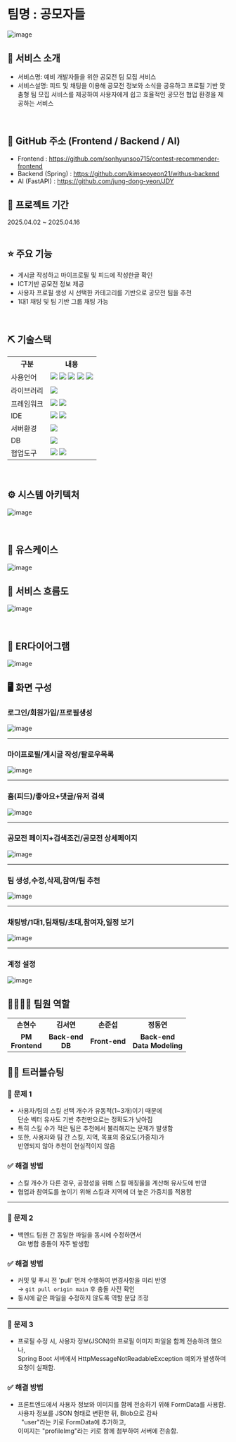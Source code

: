 # 팀명 : 공모자들
![image](https://github.com/user-attachments/assets/69073960-cb1c-4d0c-b2af-e9b3dc77f44a)



## 👀 서비스 소개
* 서비스명: 예비 개발자들을 위한 공모전 팀 모집 서비스
* 서비스설명: 피드 및 채팅을 이용해 공모전 정보와 소식을 공유하고 
	프로필 기반 맞춤형 팀 모집 서비스를 제공하여 사용자에게
	쉽고 효율적인 공모전 협업 환경을 제공하는 서비스
<br>

## 📎 GitHub 주소 (Frontend / Backend / AI)
- Frontend : https://github.com/sonhyunsoo715/contest-recommender-frontend <br>
- Backend (Spring) : https://github.com/kimseoyeon21/withus-backend <br>
- AI (FastAPI) : https://github.com/jung-dong-yeon/JDY <br>


## 📅 프로젝트 기간
2025.04.02 ~ 2025.04.16 
<br><br>

## ⭐ 주요 기능
* 게시글 작성하고 마이프로필 및 피드에 작성한글 확인
* ICT기반 공모전 정보 제공
* 사용자 프로필 생성 시 선택한 카테고리를 기반으로 공모전 팀을 추천
* 1대1 채팅 및 팀 기반 그룹 채팅 가능
<br>

## ⛏ 기술스택
<table>
    <tr>
        <th>구분</th>
        <th>내용</th>
    </tr>
    <tr>
        <td>사용언어</td>
        <td>
            <img src="https://img.shields.io/badge/Java-007396?style=for-the-badge&logo=java&logoColor=white"/>
            <img src="https://img.shields.io/badge/HTML-E34F26?style=for-the-badge&logo=HTML&logoColor=white"/>
            <img src="https://img.shields.io/badge/CSS-1572B6?style=for-the-badge&logo=CSS&logoColor=white"/>
            <img src="https://img.shields.io/badge/JavaScript-F7DF1E?style=for-the-badge&logo=JavaScript&logoColor=white"/>
            <img src="https://img.shields.io/badge/Python-F7DF1E?style=for-the-badge&logo=Python&logoColor=white"/>
        </td>
    </tr>
    <tr>
        <td>라이브러리</td>
        <td>
            <img src="https://img.shields.io/badge/React-7952B3?style=for-the-badge&logo=React&logoColor=white"/>
        </td>
    </tr>
    <tr>
        <td>프레임워크</td>
        <td>
            <img src="https://img.shields.io/badge/SpringBoot-2C2255?style=for-the-badge&logo=SpringBoot&logoColor=white"/>
            <img src="https://img.shields.io/badge/FastAPI-A22846?style=for-the-badge&logo=FastAPI&logoColor=white"/>
        </td>
    </tr>
   <tr>
        <td>IDE</td>
        <td>
            <img src="https://img.shields.io/badge/IntelliJ-F05032?style=for-the-badge&logo=IntelliJ&logoColor=white"/>
            <img src="https://img.shields.io/badge/VSCODE-181717?style=for-the-badge&logo=VSCODE&logoColor=white"/>
        </td>
    </tr>
    <tr>
        <td>서버환경</td>
        <td>
            <img src="https://img.shields.io/badge/Tomcat-181717?style=for-the-badge&logo=Tomcat&logoColor=white"/>
        </td>
        </td>
    </tr>
    <tr>
        <td>DB</td>
        <td>
            <img src="https://img.shields.io/badge/MySQL-FFCA28?style=for-the-badge&logo=MySQL&logoColor=white"/>
        </td>
    </tr>
    <tr>
        <td>협업도구</td>
        <td>
            <img src="https://img.shields.io/badge/Nothion-F05032?style=for-the-badge&logo=Notion&logoColor=white"/>
            <img src="https://img.shields.io/badge/GitHub-181717?style=for-the-badge&logo=GitHub&logoColor=white"/>
        </td>
    </tr>
</table>


<br>

## ⚙ 시스템 아키텍처 
![image](https://github.com/user-attachments/assets/54127160-ee9c-46ad-a149-6866342921be)


<br>

## 📌 유스케이스
![image](https://github.com/user-attachments/assets/78923337-6926-484c-8f47-8413f907eff1)
<br>

## 📌 서비스 흐름도
![image](https://github.com/user-attachments/assets/9f840527-1e5d-4ff9-b683-4fa91748888f)

<br>

## 📌 ER다이어그램
![image](https://github.com/user-attachments/assets/5b3ea02a-5347-48f6-b3d6-ec65339b3df2)
<br>

## 🖥 화면 구성

### 로그인/회원가입/프로필생성
![image](https://github.com/user-attachments/assets/52617c7b-6eff-4e61-a97f-54f7051e0657)
<br>

---

### 마이프로필/게시글 작성/팔로우목록
![image](https://github.com/user-attachments/assets/dd987a91-d7ad-420c-b6c2-942979a8e6d1)
<br>

---

### 홈(피드)/좋아요+댓글/유저 검색
![image](https://github.com/user-attachments/assets/cadffd87-c884-44b7-bea6-e8e03420e509)
<br>

---

### 공모전 페이지+검색조건/공모전 상세페이지
![image](https://github.com/user-attachments/assets/56397d2a-d553-4fed-ab48-a01e80caadc9)
<br>

---

### 팀 생성,수정,삭제,참여/팀 추천
![image](https://github.com/user-attachments/assets/fa92d531-767d-47ca-92eb-54d8297ae158)
<br>

---

### 채팅방/1대1,팀채팅/초대,참여자,일정 보기
![image](https://github.com/user-attachments/assets/b69310a4-97e4-4dce-a1bc-e2d324533bee)
<br>

---

### 계정 설정
![image](https://github.com/user-attachments/assets/799e380b-4eb7-4079-a988-94b4ca9ee7ef)
<br>

## 👨‍👩‍👦‍👦 팀원 역할
<table>
  <tr>
    <td align="center"><strong>손현수</strong></td>
    <td align="center"><strong>김서연</strong></td>
    <td align="center"><strong>손준섭</strong></td>
    <td align="center"><strong>정동연</strong></td>
  </tr>
  <tr>
  <td align="center"><b>PM<br/>Frontend</b></td>
  <td align="center"><b>Back-end<br/>DB</b></td>
  <td align="center"><b>Front-end</b></td>
  <td align="center"><b>Back-end<br/>Data Modeling</b></td>
  </tr>
</table>

## 🤾‍♂️ 트러블슈팅

### 🔹 문제 1  
- 사용자/팀의 스킬 선택 개수가 유동적(1~3개)이기 때문에  
  단순 벡터 유사도 기반 추천만으로는 정확도가 낮아짐  
- 특히 스킬 수가 적은 팀은 추천에서 불리해지는 문제가 발생함  
- 또한, 사용자와 팀 간 스킬, 지역, 목표의 중요도(가중치)가  
  반영되지 않아 추천이 현실적이지 않음  


### ✅ 해결 방법
- 스킬 개수가 다른 경우, 공정성을 위해 스킬 매칭율을 계산해 유사도에 반영 
- 협업과 참여도를 높이기 위해 스킬과 지역에 더 높은 가중치를 적용함

 --- 
  
### 🔹 문제 2  
- 백엔드 팀원 간 동일한 파일을 동시에 수정하면서  
  Git 병합 충돌이 자주 발생함  


### ✅ 해결 방법
- 커밋 및 푸시 전 'pull' 먼저 수행하여 변경사항을 미리 반영  
  → `git pull origin main` 후 충돌 사전 확인  
- 동시에 같은 파일을 수정하지 않도록 역할 분담 조정
  
 --- 
 
### 🔹 문제 3
- 프로필 수정 시, 사용자 정보(JSON)와 프로필 이미지 파일을 함께 전송하려 했으나,<br>
  Spring Boot 서버에서 HttpMessageNotReadableException 예외가 발생하며<br> 요청이 실패함.

### ✅ 해결 방법
-  프론트엔드에서 사용자 정보와 이미지를 함께 전송하기 위해 FormData를 사용함.<br>
   사용자 정보를 JSON 형태로 변환한 뒤, Blob으로 감싸<br>
   "user"라는 키로 FormData에 추가하고,<br>
   이미지는 "profileImg"라는 키로 함께 첨부하여 서버에 전송함.
   

